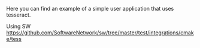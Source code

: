 Here you can find an example of a simple user application that uses tesseract.

Using SW
https://github.com/SoftwareNetwork/sw/tree/master/test/integrations/cmake/tess
